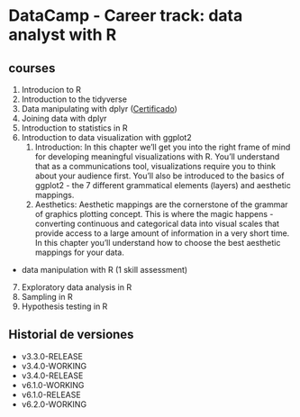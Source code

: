# DataCamp - Career track: data analyst with R

## courses

1. Introducion to R
2. Introduction to the tidyverse
3. Data manipulating with dplyr ([Certificado](https://www.datacamp.com/statement-of-accomplishment/course/1ddf292ef8193f25910585b3fcd56d20e3ea0d19))
4. Joining data with dplyr
5. Introduction to statistics in R
6. Introduction to data visualization with ggplot2
    1. Introduction: In this chapter we’ll get you into the right frame of mind for developing meaningful visualizations with R. You’ll understand that as a communications tool, visualizations require you to think about your audience first. You’ll also be introduced to the basics of ggplot2 - the 7 different grammatical elements (layers) and aesthetic mappings.
    2. Aesthetics: Aesthetic mappings are the cornerstone of the grammar of graphics plotting concept. This is where the magic happens - converting continuous and categorical data into visual scales that provide access to a large amount of information in a very short time. In this chapter you’ll understand how to choose the best aesthetic mappings for your data.
* data manipulation with R (1 skill assessment)
7. Exploratory data analysis in R
8. Sampling in R
9. Hypothesis testing in R

## Historial de versiones

* v3.3.0-RELEASE
* v3.4.0-WORKING
* v3.4.0-RELEASE
* v6.1.0-WORKING
* v6.1.0-RELEASE
* v6.2.0-WORKING